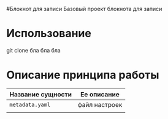 #Блокнот для записи
Базовый проект блокнота для записи


Использование
=============
   git clone бла бла бла

Описание принципа работы
========================

Название сущности   | Ее описание
--------------------|-------------------------------------------
`metadata.yaml`     | файл настроек 
                    |  

